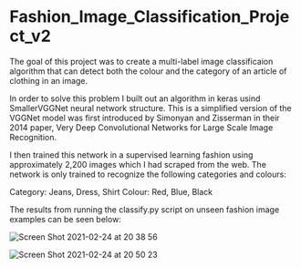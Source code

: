 # Fashion_Image_Classification_Project_v2
The goal of this project was to create a multi-label image classificaion algorithm that can detect both the colour and the category of an article of clothing in an image.

In order to solve this problem I built out an algorithm in keras usind SmallerVGGNet neural network structure. This is a simplified version of the VGGNet model was first introduced by Simonyan and Zisserman in their 2014 paper, Very Deep Convolutional Networks for Large Scale Image Recognition.

I then trained this network in a supervised learning fashion using approximately 2,200 images which I had scraped from the web. The network is only trained to recognize the following categories and colours:

Category: Jeans, Dress, Shirt
Colour: Red, Blue, Black

The results from running the classify.py script on unseen fashion image examples can be seen below:


![Screen Shot 2021-02-24 at 20 38 56](https://user-images.githubusercontent.com/71552393/109056191-6ab60e00-76e0-11eb-8e28-322b7db1e1c9.png)

![Screen Shot 2021-02-24 at 20 50 23](https://user-images.githubusercontent.com/71552393/109057444-06944980-76e2-11eb-930e-55c29eff001e.png)
